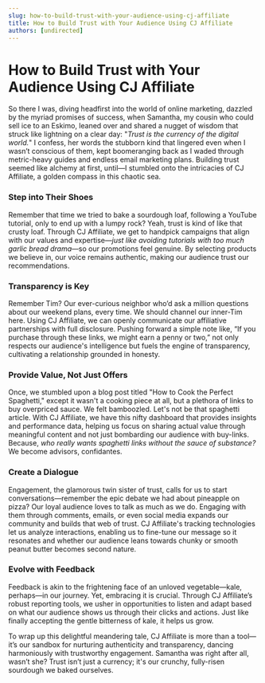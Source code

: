```yaml
---
slug: how-to-build-trust-with-your-audience-using-cj-affiliate
title: How to Build Trust with Your Audience Using CJ Affiliate
authors: [undirected]
---
```


# How to Build Trust with Your Audience Using CJ Affiliate

So there I was, diving headfirst into the world of online marketing, dazzled by the myriad promises of success, when Samantha, my cousin who could sell ice to an Eskimo, leaned over and shared a nugget of wisdom that struck like lightning on a clear day: "*Trust is the currency of the digital world.*" I confess, her words the stubborn kind that lingered even when I wasn’t conscious of them, kept boomeranging back as I waded through metric-heavy guides and endless email marketing plans. Building trust seemed like alchemy at first, until—I stumbled onto the intricacies of CJ Affiliate, a golden compass in this chaotic sea.

### Step into Their Shoes

Remember that time we tried to bake a sourdough loaf, following a YouTube tutorial, only to end up with a lumpy rock? Yeah, trust is kind of like that crusty loaf. Through CJ Affiliate, we get to handpick campaigns that align with our values and expertise—*just like avoiding tutorials with too much garlic bread drama*—so our promotions feel genuine. By selecting products we believe in, our voice remains authentic, making our audience trust our recommendations.

### Transparency is Key

Remember Tim? Our ever-curious neighbor who’d ask a million questions about our weekend plans, every time. We should channel our inner-Tim here. Using CJ Affiliate, we can openly communicate our affiliative partnerships with full disclosure. Pushing forward a simple note like, “If you purchase through these links, we might earn a penny or two,” not only respects our audience's intelligence but fuels the engine of transparency, cultivating a relationship grounded in honesty. 

### Provide Value, Not Just Offers

Once, we stumbled upon a blog post titled "How to Cook the Perfect Spaghetti," except it wasn't a cooking piece at all, but a plethora of links to buy overpriced sauce. We felt bamboozled. Let's not be that spaghetti article. With CJ Affiliate, we have this nifty dashboard that provides insights and performance data, helping us focus on sharing actual value through meaningful content and not just bombarding our audience with buy-links. Because, *who really wants spaghetti links without the sauce of substance?* We become advisors, confidantes.

### Create a Dialogue

Engagement, the glamorous twin sister of trust, calls for us to start conversations—remember the epic debate we had about pineapple on pizza? Our loyal audience loves to talk as much as we do. Engaging with them through comments, emails, or even social media expands our community and builds that web of trust. CJ Affiliate's tracking technologies let us analyze interactions, enabling us to fine-tune our message so it resonates and whether our audience leans towards chunky or smooth peanut butter becomes second nature.

### Evolve with Feedback

Feedback is akin to the frightening face of an unloved vegetable—kale, perhaps—in our journey. Yet, embracing it is crucial. Through CJ Affiliate’s robust reporting tools, we usher in opportunities to listen and adapt based on what our audience shows us through their clicks and actions. Just like finally accepting the gentle bitterness of kale, it helps us grow.

To wrap up this delightful meandering tale, CJ Affiliate is more than a tool—it’s our sandbox for nurturing authenticity and transparency, dancing harmoniously with trustworthy engagement. Samantha was right after all, wasn’t she? Trust isn’t just a currency; it's our crunchy, fully-risen sourdough we baked ourselves.